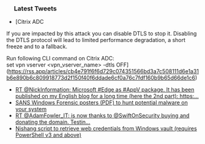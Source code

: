 <h3><a href="https://twitter.com/endi24"><img height=16 src="https://upload.wikimedia.org/wikipedia/sco/9/9f/Twitter_bird_logo_2012.svg"></a> Latest Tweets</h3>

<!-- BLOG-POST-LIST:START -->
- [Citrix ADC

If you are impacted by this attack you can disable DTLS to stop it. Disabling the DTLS protocol will lead to limited performance degradation, a short freeze and to a fallback.

Run following CLI command on Citrix ADC: 
set vpn vserver <vpn_vserver_name> -dtls OFF](https://rss.app/articles/cb4e791f6f6d729c074351566bd3a7c508111d6e1a31b6e890b6c809918773d2f150f40f6ddade6cf0a76c7fdf160b9b65d66de1c6)
- [RT @NickInformation: Microsoft #Edge as #AppV package. It has been published on my English blog for a long time (here the 2nd part): https:…](https://rss.app/articles/cb4e791f6f6d729c074351566bd3a7c508111d6e1a31b6e890b6c809918773d2f150f40f6dd9d66cf2a16d7dd7130c9663d76ce0ca)
- [SANS Windows Forensic posters (PDF) to hunt potential malware on your system](https://rss.app/articles/cb4e791f6f6d729c074351566bd3a7c508111d6e1a31b6e890b6c809918773d2f150f40f6dd9d96ff4a46a7ade16099063d06ce9ca)
- [RT @AdamFowler_IT:  is now  thanks to @SwiftOnSecurity buying and donating the domain. Testin…](https://rss.app/articles/cb4e791f6f6d729c074351566bd3a7c508111d6e1a31b6e890b6c809918773d2f150f40f6dd9d96efba26c74d7110c9566d26be2c2)
- [Nishang script to retrieve web credentials from Windows vault (requires PowerShell v3 and above)](https://rss.app/articles/cb4e791f6f6d729c074351566bd3a7c508111d6e1a31b6e890b6c809918773d2f150f40f6dd9d96ef0aa6b74d7100f9a63d261e9c5)
<!-- BLOG-POST-LIST:END -->
